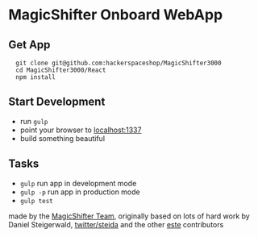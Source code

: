# MagicShifter Onboard WebApp

## Get App

```
  git clone git@github.com:hackerspaceshop/MagicShifter3000
  cd MagicShifter3000/React
  npm install
```

## Start Development
- run `gulp`
- point your browser to [localhost:1337](http://localhost:1337)
- build something beautiful

## Tasks
- `gulp` run app in development mode
- `gulp -p` run app in production mode
- `gulp test`

made by the [MagicShifter Team](http://magicshifter.net),
originally based on lots of hard work by
Daniel Steigerwald, [twitter/steida](https://twitter.com/steida)
and the other [este](https://github.com/este/) contributors 
